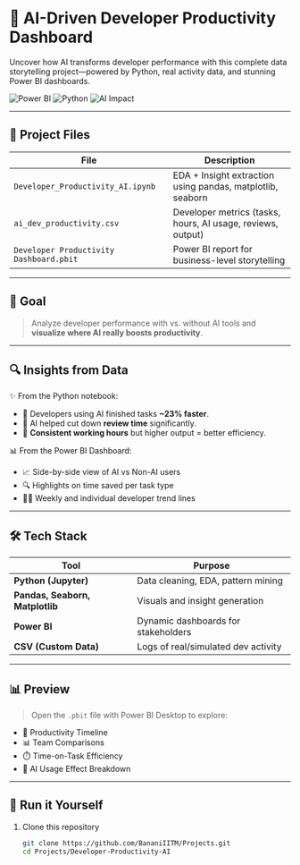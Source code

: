 # 🚀 AI-Driven Developer Productivity Dashboard

Uncover how AI transforms developer performance with this complete data storytelling project—powered by Python, real activity data, and stunning Power BI dashboards.

![Power BI](https://img.shields.io/badge/Power%20BI-Insights-yellow?logo=powerbi)
![Python](https://img.shields.io/badge/Python-EDA-blue?logo=python)
![AI Impact](https://img.shields.io/badge/AI-Productivity%20Boost-green)

---

## 📂 Project Files

| File | Description |
|------|-------------|
| `Developer_Productivity_AI.ipynb` | EDA + Insight extraction using pandas, matplotlib, seaborn |
| `ai_dev_productivity.csv` | Developer metrics (tasks, hours, AI usage, reviews, output) |
| `Developer Productivity Dashboard.pbit` | Power BI report for business-level storytelling |

---

## 🎯 Goal

> Analyze developer performance with vs. without AI tools and **visualize where AI really boosts productivity**.

---

## 🔍 Insights from Data

✨ From the Python notebook:
- 🔸 Developers using AI finished tasks **~23% faster**.
- 🔸 AI helped cut down **review time** significantly.
- 🔸 **Consistent working hours** but higher output = better efficiency.

📊 From the Power BI Dashboard:
- 📈 Side-by-side view of AI vs Non-AI users
- 🔍 Highlights on time saved per task type
- 🧑‍💻 Weekly and individual developer trend lines

---

## 🛠 Tech Stack

| Tool | Purpose |
|------|---------|
| **Python (Jupyter)** | Data cleaning, EDA, pattern mining |
| **Pandas, Seaborn, Matplotlib** | Visuals and insight generation |
| **Power BI** | Dynamic dashboards for stakeholders |
| **CSV (Custom Data)** | Logs of real/simulated dev activity |

---

## 📊 Preview

> Open the `.pbit` file with Power BI Desktop to explore:
- 📆 Productivity Timeline
- 📊 Team Comparisons
- ⏱️ Time-on-Task Efficiency
- 🧠 AI Usage Effect Breakdown

---

## 🚀 Run it Yourself

1. Clone this repository  
   ```bash
   git clone https://github.com/BananiIITM/Projects.git
   cd Projects/Developer-Productivity-AI
